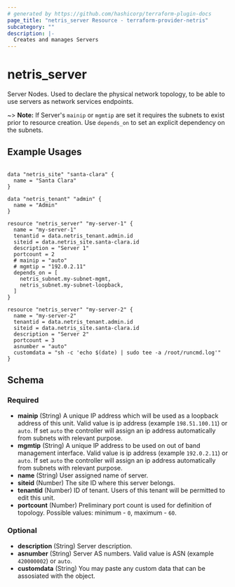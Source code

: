 ```yaml
---
# generated by https://github.com/hashicorp/terraform-plugin-docs
page_title: "netris_server Resource - terraform-provider-netris"
subcategory: ""
description: |-
  Creates and manages Servers
---
```


# netris_server

Server Nodes. Used to declare the physical network topology, to be able to use servers as network services endpoints.

~> **Note:** If Server's `mainip` or `mgmtip` are set it requires the subnets to exist prior to resource creation. Use `depends_on` to set an explicit dependency on the subnets.

## Example Usages

```hcl

data "netris_site" "santa-clara" {
  name = "Santa Clara"
}

data "netris_tenant" "admin" {
  name = "Admin"
}

resource "netris_server" "my-server-1" {
  name = "my-server-1"
  tenantid = data.netris_tenant.admin.id
  siteid = data.netris_site.santa-clara.id
  description = "Server 1"
  portcount = 2
  # mainip = "auto"
  # mgmtip = "192.0.2.11"
  depends_on = [
    netris_subnet.my-subnet-mgmt,
    netris_subnet.my-subnet-loopback,
  ]
}

resource "netris_server" "my-server-2" {
  name = "my-server-2"
  tenantid = data.netris_tenant.admin.id
  siteid = data.netris_site.santa-clara.id
  description = "Server 2"
  portcount = 3
  asnumber = "auto"
  customdata = "sh -c 'echo $(date) | sudo tee -a /root/runcmd.log'"
}

```


<!-- schema generated by tfplugindocs -->
## Schema

### Required

- **mainip** (String) A unique IP address which will be used as a loopback address of this unit. Valid value is ip address (example `198.51.100.11`) or `auto`. If set `auto` the controller will assign an ip address automatically from subnets with relevant purpose.
- **mgmtip** (String) A unique IP address to be used on out of band management interface. Valid value is ip address (example `192.0.2.11`) or `auto`. If set `auto` the controller will assign an ip address automatically from subnets with relevant purpose.
- **name** (String) User assigned name of server.
- **siteid** (Number) The site ID where this server belongs.
- **tenantid** (Number) ID of tenant. Users of this tenant will be permitted to edit this unit.
- **portcount** (Number) Preliminary port count is used for definition of topology. Possible values: minimum - `0`, maximum - `60`.


### Optional

- **description** (String) Server description.
- **asnumber** (String) Server AS numbers. Valid value is ASN (example `420000002`) or `auto`.
- **customdata** (String) You may paste any custom data that can be assosiated with the object.

